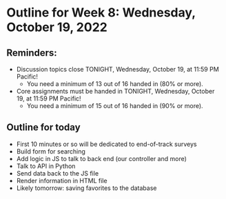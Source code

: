 # Outline for Week 8: Wednesday, October 19, 2022

## Reminders:
- Discussion topics close TONIGHT, Wednesday, October 19, at 11:59 PM Pacific!
    - You need a minimum of 13 out of 16 handed in (80% or more).
- Core assignments must be handed in TONIGHT, Wednesday, October 19, at 11:59 PM Pacific!
    - You need a minimum of 15 out of 16 handed in (90% or more).

## Outline for today
- First 10 minutes or so will be dedicated to end-of-track surveys
- Build form for searching
- Add logic in JS to talk to back end (our controller and more)
- Talk to API in Python
- Send data back to the JS file
- Render information in HTML file
- Likely tomorrow: saving favorites to the database
